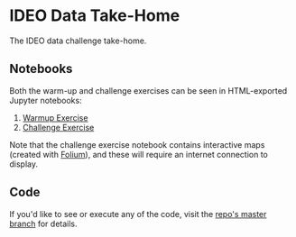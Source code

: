 # IDEO Data Take-Home
The IDEO data challenge take-home.

## Notebooks
Both the warm-up and challenge exercises can be seen in HTML-exported Jupyter notebooks:
1. [Warmup Exercise](https://raw.githubusercontent.com/kenben/ideo_ds/gh-pages/html/warmup_exercise.html)
2. [Challenge Exercise](https://raw.githubusercontent.com/kenben/ideo_ds/master/html/challenge_exercise.html)

Note that the challenge exercise notebook contains interactive maps (created with [Folium](https://github.com/python-visualization/folium)), and these will require an internet connection to display.

## Code
If you'd like to see or execute any of the code, visit the [repo's master branch](https://github.com/kenben/ideo_ds) for details.
